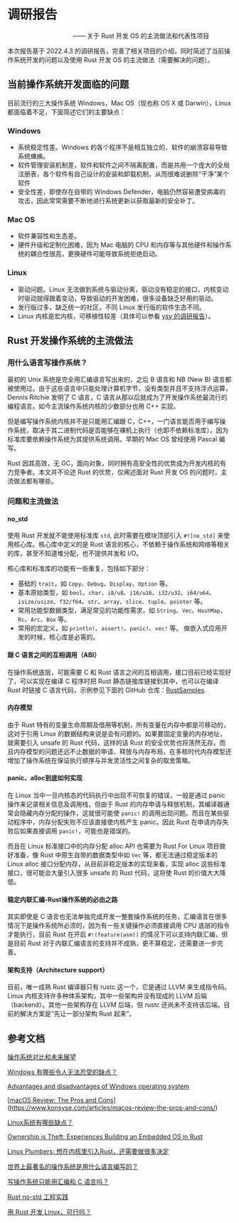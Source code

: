 # 调研报告

<p style="text-align:right;margin-right:10%">
    —— 关于 Rust 开发 OS 的主流做法和代表性项目
</p>

本次报告基于 2022.4.3 的调研报告，完善了相关项目的介绍，同时简述了当前操作系统开发的问题以及使用 Rust 开发 OS 的主流做法（需要解决的问题）。

## 当前操作系统开发面临的问题

目前流行的三大操作系统 Windows，Mac OS（现也称 OS X 或 Darwin），Linux 都面临着不足，下面简述它们的主要缺点：

### Windows

+ 系统稳定性差。Windows 的各个程序不是相互独立的，软件的崩溃容易导致系统瘫痪。
+ 软件管理安装机制差，软件和软件之间不隔离配置，而是共用一个庞大的全局注册表，各个软件有自己设计的安装和卸载机制，从而很难说删除“干净”某个软件
+ 安全性差，即使存在自带的 Windows Defender，电脑仍然容易遭受病毒的攻击，因此常常需要不断地进行系统更新以获取最新的安全补丁。

### Mac OS

+ 软件兼容性和生态差。
+ 硬件升级和定制化困难，因为 Mac 电脑的 CPU 和内存等与其他硬件和操作系统的耦合性很高，更换硬件可能导致系统拒绝启动。

### Linux

+ 驱动问题。Linux 无法做到系统与驱动分离，驱动没有稳定的接口，内核变动时驱动就得跟着变动，导致驱动的开发困难，很多设备缺乏好用的驱动。
+ 发行版过多，缺乏统一的社区，不同 Linux 发行版的软件生态不同。
+ Linux 内核是宏内核，可移植性较差（具体可以参看 [ysy 的调研报告](https://github.com/OSH-2022/x-realism/blob/main/reports/research/2022.4.5%20research-ysy.md)）。

## Rust 开发操作系统的主流做法

### 用什么语言写操作系统？

最初的 Unix 系统是完全用汇编语言写出来的，之后 B 语言和 NB (New B) 语言都被使用过。由于这些语言中只能处理计算机字节，没有类型并且不支持浮点运算，Dennis Ritchie 发明了 C 语言，C 语言从那以后就成为了开发操作系统最流行的编程语言。如今主流操作系统内核的少数部分也用 C++ 实现。

但是编写操作系统内核并不是只能用汇编跟 C，C++，一门语言能否用于编写操作系统，取决于其二进制代码是否能够在裸机上执行（也即不依赖标准库），因为标准库要依赖操作系统为其提供系统调用。早期的 Mac OS 曾经使用 Pascal 编写。

Rust 因其高效，无 GC，面向对象，同时拥有高安全性的优势成为开发内核的有力竞争者。本文并不论述 Rust 的优势，仅阐述面对 Rust 开发 OS 的问题时，主流做法都有哪些。

### 问题和主流做法

#### no_std

使用 Rust 开发就不能使用标准库 `std`, 此时需要在模块顶部引入 `#![no_std]` 来使用核心库。核心库中定义的是 Rust 语言的核心，不依赖于操作系统和网络等相关的库，甚至不知道堆分配，也不提供并发和 I/O。

核心库和标准库的功能有一些重复，包括如下部分：

- 基础的 `trait`，如 `Copy`、`Debug`、`Display`、`Option` 等。
- 基本原始类型，如 `bool`、`char`、`i8/u8`、`i16/u16`、`i32/u32`、`i64/u64`、`isize/usize`、`f32/f64`、`str`、`array`、`slice`、`tuple`、`pointer` 等。
- 常用功能型数据类型，满足常见的功能性需求，如 `String`、`Vec`、`HashMap`、`Rc`、`Arc`、`Box` 等。
- 常用的宏定义，如 `println!`、`assert!`、`panic!`、`vec!` 等。 做嵌入式应用开发的时候，核心库是必需的。

#### 跟 C 语言之间的互相调用（ABI）

在操作系统底层，可能需要 C 和 Rust 语言之间的互相调用，接口目前已经实现好了，可以实现在编译 C 程序时把 Rust 静态链接库链接到其中，也可以在编译 Rust 时链接 C 语言代码，示例参见下面的 GitHub 仓库：[RustSamples](https://github.com/wangrunji0408/RustSamples/tree/master/rust_call_c).

#### 内存模型

由于 Rust 特有的变量生命周期及借用等机制，所有变量在内存中都是可移动的，这对于引用 Linux 的数据结构来说是会有问题的。如果要固定变量的内存地址，就需要引入 unsafe 的 Rust 代码，这样的话 Rust 的安全优势也将荡然无存。而且内存模型的问题还远不止数据的申请、释放与内存布局，在多核时代内存模型还增加了操作系统在保证执行顺序与并发灵活性之间复杂的取舍策略。

#### panic、alloc到底如何实现

在 Linux 当中一旦内核态的代码执行中出现不可恢复的错误，一般是通过 panic 操作来记录相关信息及调用栈，但由于 Rust 的内存申请与释放机制，其编译器通常会隐藏内存分配的操作，这就很可能使 `panic!` 的调用出现问题。而且在某些驱动程序中，内存分配失败不应该直接使内核产生 panic，因此 Rust 在申请内存失败后如果直接调用 `panic!`，可能也是错误的。

而且在 Linux 标准接口中的内存分配 alloc API 也需要为 Rust For Linux 项目做好准备，像 Rust 中原生自带的数据类型中如 `Vec` 等，都无法通过稳定版本的Linux alloc 接口分配内存，从目前非稳定版本的实现来看，实现 alloc 这些标准接口，很可能会大量引入很多 unsafe 的 Rust 代码，这将使 Rust 的价值大大降低。

#### 稳定内联汇编-Rust操作系统的必由之路

其实即使是 C 语言也无法单独完成开发一整套操作系统的任务，汇编语言在很多情况下是操作系统所必须的，因为有一些关键操作必须直接调用 CPU 底层的指令才能执行，目前 Rust 在开启 `#!(feature(asm))` 的情况下可以支持内联汇编，但是目前 Rust 对于内联汇编语言的支持并不成熟，更不算稳定，还需要进一步完善。

#### 架构支持（Architecture support）

目前，唯一成熟 Rust 编译器只有 rustc 这一个，它是通过 LLVM 来生成指令码。Linux 内核支持许多种体系架构，其中一些架构并没有现成的 LLVM 后端（backend）。其他一些架构存在 LLVM 后端，但 rustc 还尚未不支持该后端。目前的解决方案是”先让一部分架构 Rust 起来”。

## 参考文档

[操作系统对比和未来展望](https://blog.csdn.net/z2431435/article/details/108928373)

[Windows 有哪些令人无法忍受的缺点？](https://www.zhihu.com/question/20587638)

[Advantages and disadvantages of Windows operating system](https://www.geeksforgeeks.org/advantages-and-disadvantages-of-windows-operating-system/)

[[macOS Review: The Pros and Cons](https://www.konsyse.com/articles/macos-review-the-pros-and-cons/)](https://www.konsyse.com/articles/macos-review-the-pros-and-cons/)

[Linux系统有哪些缺点？](https://www.zhihu.com/question/309704636#:~:text=%E4%B8%8EWindows%E7%B3%BB%E7%BB%9F%E4%B8%8D%E5%90%8C%EF%BC%8CLinux,%E4%BB%BB%E5%8A%A1%E7%B3%BB%E7%BB%9F%E8%A6%81%E7%A8%B3%E5%AE%9A%E8%AE%B8%E5%A4%9A%E3%80%82&text=Linux%E7%9A%84%E7%BC%BA%E7%82%B9%E4%B9%9F%E6%98%BE%E8%80%8C%E6%98%93%E8%A7%81,%E4%B8%80%E4%B8%AA%E6%9E%81%E5%A4%A7%E7%9A%84%E5%8E%9F%E5%9B%A0%E3%80%82)

[Ownership is Theft: Experiences Building an Embedded OS in Rust](https://patpannuto.com/pubs/levy15ownership.pdf)

[Linux Plumbers: 想在内核里引入Rust，还需要做很多决定](https://zhuanlan.zhihu.com/p/202143324)

[世界上最著名的操作系统是用什么语言编写的？](https://www.163.com/dy/article/GLS55LDI055242UD.html#:~:text=%E7%8E%B0%E5%9C%A8%EF%BC%8CC%20%E8%AF%AD%E8%A8%80%E5%B7%B2%E7%BB%8F%E6%88%90%E4%B8%BA,%E6%9D%A5%E8%AF%B4%E6%98%AF%E4%B8%80%E4%B8%AA%E6%A2%A6%E3%80%82)

[写操作系统只能用汇编和 C 语言吗？](https://www.zhihu.com/question/26834043)

[Rust no-std 工程实践](https://juejin.cn/post/6999830218051420190)

[用 Rust 开发 Linux，可行吗？](https://www.163.com/dy/article/GO2S72K60511FQO9.html)